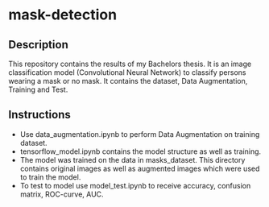 # mask-detection

## Description
This repository contains the results of my Bachelors thesis. It is an image classification model (Convolutional Neural Network) to classify persons wearing a mask or no mask.
It contains the dataset, Data Augmentation, Training and Test. 

## Instructions
- Use data_augmentation.ipynb to perform Data Augmentation on training dataset.
- tensorflow_model.ipynb contains the model structure as well as training.
- The model was trained on the data in masks_dataset. This directory contains original images as well as augmented images which were used to train the model.
- To test to model use model_test.ipynb to receive accuracy, confusion matrix, ROC-curve, AUC.

